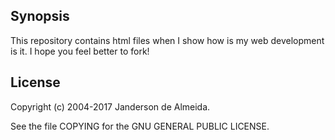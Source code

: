 ## Synopsis

This repository contains html files when I show how is my web development is it. I hope you feel better to fork!

## License

Copyright (c) 2004-2017 Janderson de Almeida.

See the file COPYING for the GNU GENERAL PUBLIC LICENSE.
